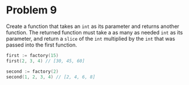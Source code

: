 # Problem 9

Create a function that takes an `int` as its parameter and returns another function. 
The returned function must take a as many as needed `int` as its parameter, and return a `slice` of the `int` 
multiplied by the `int` that was passed into the first function.

```go
first := factory(15)
first(2, 3, 4) // [30, 45, 60]

second := factory(2)
second(1, 2, 3, 4) // [2, 4, 6, 8]
```
